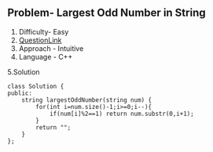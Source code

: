 ## Problem- Largest Odd Number in String
1. Difficulty- Easy 
2. [QuestionLink](https://leetcode.com/problems/largest-odd-number-in-string/description/)
3. Approach -  Intuitive
4. Language - C++


5.Solution
 
 
    class Solution {
    public:
        string largestOddNumber(string num) {
            for(int i=num.size()-1;i>=0;i--){
                if(num[i]%2==1) return num.substr(0,i+1);
            }
            return "";
        }
    };
